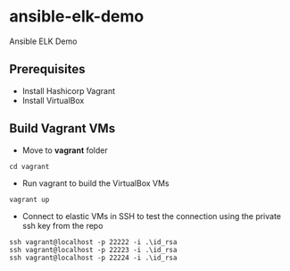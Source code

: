# ansible-elk-demo
Ansible ELK Demo

## Prerequisites
* Install Hashicorp Vagrant
* Install VirtualBox

## Build Vagrant VMs
* Move to **vagrant** folder

~~~
cd vagrant
~~~

* Run vagrant to build the VirtualBox VMs

~~~
vagrant up
~~~

* Connect to elastic VMs in SSH to test the connection using the private ssh key from the repo

~~~
ssh vagrant@localhost -p 22222 -i .\id_rsa
ssh vagrant@localhost -p 22223 -i .\id_rsa
ssh vagrant@localhost -p 22224 -i .\id_rsa
~~~

